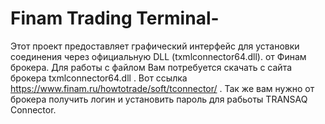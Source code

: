 # Finam Trading Terminal-
Этот проект предоставляет графический интерфейс для установки соединения через официальную DLL (txmlconnector64.dll). от Финам брокера.
Для работы с файлом Вам потребуется скачать с сайта брокера txmlconnector64.dll . Вот ссылка https://www.finam.ru/howtotrade/soft/tconnector/ .
Так же вам нужно от брокера получить логин и установить пароль для рабьоты TRANSAQ Connector.
